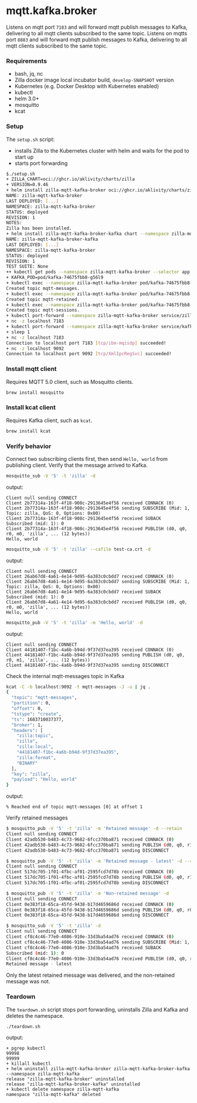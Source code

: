 # mqtt.kafka.broker

Listens on mqtt port `7183` and will forward mqtt publish messages to Kafka, delivering to all mqtt clients subscribed to the same topic.
Listens on mqtts port `8883` and will forward mqtt publish messages to Kafka, delivering to all mqtt clients subscribed to the same topic.

### Requirements

- bash, jq, nc
- Zilla docker image local incubator build, `develop-SNAPSHOT` version
- Kubernetes (e.g. Docker Desktop with Kubernetes enabled)
- kubectl
- helm 3.0+
- mosquitto
- kcat

### Setup

The `setup.sh` script:

- installs Zilla to the Kubernetes cluster with helm and waits for the pod to start up
- starts port forwarding

```bash
$./setup.sh   
+ ZILLA_CHART=oci://ghcr.io/aklivity/charts/zilla
+ VERSION=0.9.46
+ helm install zilla-mqtt-kafka-broker oci://ghcr.io/aklivity/charts/zilla --version 0.9.46 --namespace zilla-mqtt-kafka-broker --create-namespace --wait [...]
NAME: zilla-mqtt-kafka-broker
LAST DEPLOYED: [...]
NAMESPACE: zilla-mqtt-kafka-broker
STATUS: deployed
REVISION: 1
NOTES:
Zilla has been installed.
+ helm install zilla-mqtt-kafka-broker-kafka chart --namespace zilla-mqtt-kafka-broker --create-namespace --wait
NAME: zilla-mqtt-kafka-broker-kafka
LAST DEPLOYED: [...]
NAMESPACE: zilla-mqtt-kafka-broker
STATUS: deployed
REVISION: 1
TEST SUITE: None
++ kubectl get pods --namespace zilla-mqtt-kafka-broker --selector app.kubernetes.io/instance=kafka -o name
+ KAFKA_POD=pod/kafka-74675fbb8-g56l9
+ kubectl exec --namespace zilla-mqtt-kafka-broker pod/kafka-74675fbb8-g56l9 -- /opt/bitnami/kafka/bin/kafka-topics.sh --bootstrap-server localhost:9092 --create --topic mqtt-messages --if-not-exists
Created topic mqtt-messages.
+ kubectl exec --namespace zilla-mqtt-kafka-broker pod/kafka-74675fbb8-w42xt -- /opt/bitnami/kafka/bin/kafka-topics.sh --bootstrap-server localhost:9092 --create --topic mqtt-retained --config cleanup.policy=compact --if-not-exists
Created topic mqtt-retained.
+ kubectl exec --namespace zilla-mqtt-kafka-broker pod/kafka-74675fbb8-w42xt -- /opt/bitnami/kafka/bin/kafka-topics.sh --bootstrap-server localhost:9092 --create --topic mqtt-sessions --config cleanup.policy=compact --if-not-exists
Created topic mqtt-sessions.
+ kubectl port-forward --namespace zilla-mqtt-kafka-broker service/zilla-mqtt-kafka-broker 7183 8883
+ nc -z localhost 7183
+ kubectl port-forward --namespace zilla-mqtt-kafka-broker service/kafka 9092 29092
+ sleep 1
+ nc -z localhost 7183
Connection to localhost port 7183 [tcp/ibm-mqisdp] succeeded!
+ nc -z localhost 9092
Connection to localhost port 9092 [tcp/XmlIpcRegSvc] succeeded!
```

### Install mqtt client

Requires MQTT 5.0 client, such as Mosquitto clients.

```bash
brew install mosquitto
```

### Install kcat client

Requires Kafka client, such as `kcat`.

```bash
brew install kcat
```

### Verify behavior

Connect two subscribing clients first, then send `Hello, world` from publishing client. Verify that the message arrived to Kafka.

```bash
mosquitto_sub -V '5' -t 'zilla' -d
```

output:

```text
Client null sending CONNECT
Client 2b77314a-163f-4f18-908c-2913645e4f56 received CONNACK (0)
Client 2b77314a-163f-4f18-908c-2913645e4f56 sending SUBSCRIBE (Mid: 1, Topic: zilla, QoS: 0, Options: 0x00)
Client 2b77314a-163f-4f18-908c-2913645e4f56 received SUBACK
Subscribed (mid: 1): 0
Client 2b77314a-163f-4f18-908c-2913645e4f56 received PUBLISH (d0, q0, r0, m0, 'zilla', ... (12 bytes))
Hello, world
```

```bash
mosquitto_sub -V '5' -t 'zilla' --cafile test-ca.crt -d
```

output:

```text
Client null sending CONNECT
Client 26ab67d8-4a61-4e14-9d95-6a383c0cbdd7 received CONNACK (0)
Client 26ab67d8-4a61-4e14-9d95-6a383c0cbdd7 sending SUBSCRIBE (Mid: 1, Topic: zilla, QoS: 0, Options: 0x00)
Client 26ab67d8-4a61-4e14-9d95-6a383c0cbdd7 received SUBACK
Subscribed (mid: 1): 0
Client 26ab67d8-4a61-4e14-9d95-6a383c0cbdd7 received PUBLISH (d0, q0, r0, m0, 'zilla', ... (12 bytes))
Hello, world
```

```bash
mosquitto_pub -V '5' -t 'zilla' -m 'Hello, world' -d
```

output:

```text
Client null sending CONNECT
Client 44181407-f1bc-4a6b-b94d-9f37d37ea395 received CONNACK (0)
Client 44181407-f1bc-4a6b-b94d-9f37d37ea395 sending PUBLISH (d0, q0, r0, m1, 'zilla', ... (12 bytes))
Client 44181407-f1bc-4a6b-b94d-9f37d37ea395 sending DISCONNECT
```

Check the internal mqtt-messages topic in Kafka
```bash
kcat -C -b localhost:9092 -t mqtt-messages -J -u | jq .
{
  "topic": "mqtt-messages",
  "partition": 0,
  "offset": 0,
  "tstype": "create",
  "ts": 1683710037377,
  "broker": 1,
  "headers": [
    "zilla:topic",
    "zilla",
    "zilla:local",
    "44181407-f1bc-4a6b-b94d-9f37d37ea395",
    "zilla:format",
    "BINARY"
  ],
  "key": "zilla",
  "payload": "Hello, world"
}
```

output:

```text
% Reached end of topic mqtt-messages [0] at offset 1
```

Verify retained messages
```bash
$ mosquitto_pub -V '5' -t 'zilla' -m 'Retained message' -d --retain
Client null sending CONNECT
Client 42adb530-b483-4c73-9682-6fcc370ba871 received CONNACK (0)
Client 42adb530-b483-4c73-9682-6fcc370ba871 sending PUBLISH (d0, q0, r1, m1, 'zilla', ... (16 bytes))
Client 42adb530-b483-4c73-9682-6fcc370ba871 sending DISCONNECT
```

```bash
$ mosquitto_pub -V '5' -t 'zilla' -m 'Retained message - latest' -d --retain
Client null sending CONNECT
Client 517dc705-1f01-4fbc-af01-2595fcd7d78b received CONNACK (0)
Client 517dc705-1f01-4fbc-af01-2595fcd7d78b sending PUBLISH (d0, q0, r1, m1, 'zilla', ... (25 bytes))
Client 517dc705-1f01-4fbc-af01-2595fcd7d78b sending DISCONNECT
```

```bash
$ mosquitto_pub -V '5' -t 'zilla' -m 'Non-retained message' -d
Client null sending CONNECT
Client 0e383f18-65ca-45fd-9438-b17d4659686d received CONNACK (0)
Client 0e383f18-65ca-45fd-9438-b17d4659686d sending PUBLISH (d0, q0, r0, m1, 'zilla', ... (20 bytes))
Client 0e383f18-65ca-45fd-9438-b17d4659686d sending DISCONNECT
```

```bash
$ mosquitto_sub -V '5' -t 'zilla' -d
Client null sending CONNECT
Client cf8c4c46-77e0-4086-910e-33d3ba54ad76 received CONNACK (0)
Client cf8c4c46-77e0-4086-910e-33d3ba54ad76 sending SUBSCRIBE (Mid: 1, Topic: zilla, QoS: 0, Options: 0x00)
Client cf8c4c46-77e0-4086-910e-33d3ba54ad76 received SUBACK
Subscribed (mid: 1): 0
Client cf8c4c46-77e0-4086-910e-33d3ba54ad76 received PUBLISH (d0, q0, r0, m0, 'zilla', ... (25 bytes))
Retained message - latest
```

Only the latest retained message was delivered, and the non-retained message was not.

### Teardown

The `teardown.sh` script stops port forwarding, uninstalls Zilla and Kafka and deletes the namespace.

```bash
./teardown.sh

```

output:

```text
+ pgrep kubectl
99998
99999
+ killall kubectl
+ helm uninstall zilla-mqtt-kafka-broker zilla-mqtt-kafka-broker-kafka --namespace zilla-mqtt-kafka
release "zilla-mqtt-kafka-broker" uninstalled
release "zilla-mqtt-kafka-broker-kafka" uninstalled
+ kubectl delete namespace zilla-mqtt-kafka
namespace "zilla-mqtt-kafka" deleted
```
